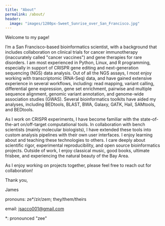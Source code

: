 ```yaml
---
title: "About"
permalink: /about/
header:
  image: "images/1280px-Sweet_Sunrise_over_San_Francisco.jpg"
---
```

Welcome to my page!

I’m a San Francisco-based bioinformatics scientist, with a background that includes collaboration on clinical trials for cancer immunotherapy (inaccurately called "cancer vaccines") and gene therapies for rare disorders. I am most experienced in Python, Linux, and R programming, especially in support of CRISPR gene editing and next-generation sequencing (NGS) data analysis. Out of all the NGS assays, I most enjoy working with transcriptomic (RNA-Seq) data, and have gained extensive experience in several workflows, including: read mapping, variant calling, differential gene expression, gene set enrichment, pairwise and multiple sequence alignment, genomic variant annotation, and genome-wide association studies (GWAS). Several bioinformatics toolkits have aided my analyses, including BEDtools, BLAST, BWA, Galaxy, GATK, Hail, SAMtools, and BEDtools. 

As I work on CRISPR experiments, I have become familiar with the state-of-the-art on/off-target computational tools. In collaboration with bench scientists (mainly molecular biologists), I have extended these tools into custom analysis pipelines with their own user interfaces. I enjoy learning about and teaching these technologies to others. I care deeply about scientific rigor, experimental reproducibility, and open source bioinformatics projects. Outside of work, I enjoy classical music, good books, ultimate frisbee, and experiencing the natural beauty of the Bay Area.

As I enjoy working on projects together, please feel free to reach out for collaboration! 

Thank you,

James

pronouns: ze*/zir/zem; they/them/theirs

email: jsacco001@gmail.com

\*: pronounced "zee"




